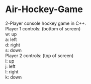 # Air-Hockey-Game
2-Player console hockey game in C++.     
Player 1 controls: (bottom of screen)    
w: up    
a: left  
d: right    
s: down    
Player 2 controls: (top of screen)    
i: up   
j: left   
l: right    
k: down    
